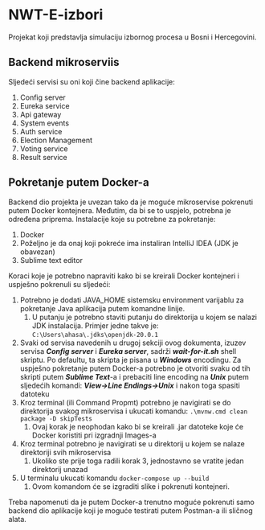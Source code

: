 # NWT-E-izbori
Projekat koji predstavlja simulaciju izbornog procesa u Bosni i Hercegovini.

## Backend mikroserviis
Sljedeći servisi su oni koji čine backend aplikacije:
1. Config server
2. Eureka service
3. Api gateway
4. System events
5. Auth service
6. Election Management
7. Voting service
8. Result service
## Pokretanje putem Docker-a
Backend dio projekta je uvezan tako da je moguće mikroservise pokrenuti putem Docker kontejnera. Međutim, da bi se to uspjelo, potrebna je određena priprema. 
Instalacije koje su potrebne za pokretanje:
1. Docker
2. Poželjno je da onaj koji pokreće ima instaliran IntelliJ IDEA (JDK je obavezan)
3. Sublime text editor

Koraci koje je potrebno napraviti kako bi se kreirali Docker kontejneri i uspješno pokrenuli su sljedeći:
1. Potrebno je dodati JAVA_HOME sistemsku environment varijablu za pokretanje Java aplikacija putem komandne linije.
   1. U putanju je potrebno staviti putanju do direktorija u kojem se nalazi JDK instalacija. Primjer jedne takve je: ```C:\Users\ahasa\.jdks\openjdk-20.0.1```
2. Svaki od servisa navedenih u drugoj sekciji ovog dokumenta, izuzev servisa ***Config server*** i ***Eureka server***, sadrži ***wait-for-it.sh*** shell skriptu. Po defaultu, ta skripta je pisana u ***Windows*** encodingu. Za uspješno pokretanje putem Docker-a
potrebno je otvoriti svaku od tih skripti putem ***Sublime Text***-a i prebaciti line encoding na ***Unix*** putem sljedećih komandi: ***View->Line Endings->Unix*** i nakon toga spasiti datoteku
4. Kroz terminal (ili Command Propmt) potrebno je navigirati se do direktorija svakog mikroservisa i ukucati komandu: ```.\mvnw.cmd clean package -D skipTests```
    1. Ovaj korak je neophodan kako bi se kreirali .jar datoteke koje će Docker koristiti pri izgradnji Images-a
5. Kroz terminal potrebno je navigirati se u direktorij u kojem se nalaze direktoriji svih mikroservisa
    1. Ukoliko ste prije toga radili korak 3, jednostavno se vratite jedan direktorij unazad
6. U terminalu ukucati komandu ```docker-compose up --build```
    1. Ovom komandom će se izgraditi slike i pokrenuti kontejneri.

Treba napomenuti da je putem Docker-a trenutno moguće pokrenuti samo backend dio aplikacije koji je moguće testirati putem Postman-a ili sličnog alata.
